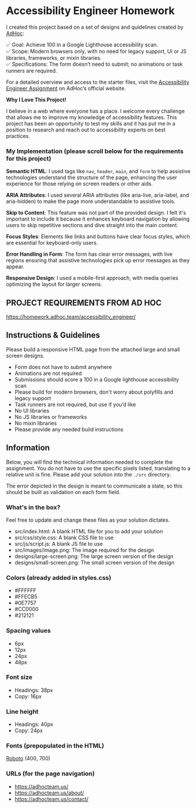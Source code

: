 # Accessibility Engineer Homework

I created this project based on a set of designs and quidelines created by [AdHoc](https://homework.adhoc.team/):

✅ Goal: Achieve 100 in a Google Lighthouse accessibility scan.
<br>✅ Scope: Modern browsers only, with no need for legacy support, UI or JS libraries, frameworks, or mixin libraries.
<br>✅ Specifications: The form doesn’t need to submit; no animations or task runners are required. 

For a detailed overview and access to the starter files, visit the [Accessibility Engineer Assignment](https://homework.adhoc.team/accessibility_engineer/) on AdHoc’s official website.

**Why I Love This Project!**

I believe in a web where everyone has a place. I welcome every challenge that allows me to improve my knowledge of accessibility features. This project has been an opportunity to test my skills and it has put me in a position to research and reach out to accessibility experts on best practices.

### My Implementation (please scroll below for the requirements for this project)

**Semantic HTML**: I used tags like `nav`, `header`, `main`, and `form` to help assistive technologies understand the structure of the page, enhancing the user experience for those relying on screen readers or other aids.

**ARIA Attributes**: I used several ARIA attributes (like aria-live, aria-label, and aria-hidden) to make the page more understandable to assistive tools.

**Skip to Content**: This feature was not part of the provided design. I felt it's important to include it because it enhances keyboard navigation by allowing users to skip repetitive sections and dive straight into the main content.

**Focus Styles**: Elements like links and buttons have clear focus styles, which are essential for keyboard-only users.

**Error Handling in Form**: The form has clear error messages, with live regions ensuring that assistive technologies pick up error messages as they appear.

**Responsive Design**: I used a mobile-first approach, with media queries optimizing the layout for larger screens. 


## PROJECT REQUIREMENTS FROM AD HOC
https://homework.adhoc.team/accessibility_engineer/

## Instructions & Guidelines

Please build a responsive HTML page from the attached large and small screen designs.

- Form does not have to submit anywhere
- Animations are not required
- Submissions should score a 100 in a Google lighthouse accessibility scan
- Please build for modern browsers, don't worry about polyfills and legacy support
- Task runners are not required, but use if you’d like
- No UI libraries
- No JS libraries or frameworks
- No mixin libraries
- Please provide any needed build instructions

## Information

Below, you will find the technical information needed to complete the assignment. You do not have to use the specific pixels listed, translating to a relative unit is fine. Please add your solution into the `./src` directory.

The error depicted in the design is meant to communicate a state, so this should be built as validation on each form field.

### What's in the box?

Feel free to update and change these files as your solution dictates.

- src/index.html: A blank HTML file for you to add your solution
- src/css/style.css: A blank CSS file to use
- src/js/script.js: A blank JS file to use
- src/images/image.png: The image required for the design
- designs/large-screen.png: The large screen version of the design
- designs/small-screen.png: The small screen version of the design

### Colors (already added in styles.css)

- \#FFFFFF
- \#FFECB5
- \#0E7757
- \#CC0000
- \#212121

### Spacing values

- 6px
- 12px
- 24px
- 48px

### Font size

- Headings: 38px
- Copy: 16px

### Line height

- Headings: 40px
- Copy: 24px

### Fonts (prepopulated in the HTML)

[Roboto](https://fonts.googleapis.com/css2?family=Roboto:wght@400;700&display=swap) (400, 700)

### URLs (for the page navigation)

- https://adhocteam.us/
- https://adhocteam.us/about/
- https://adhocteam.us/contact/




